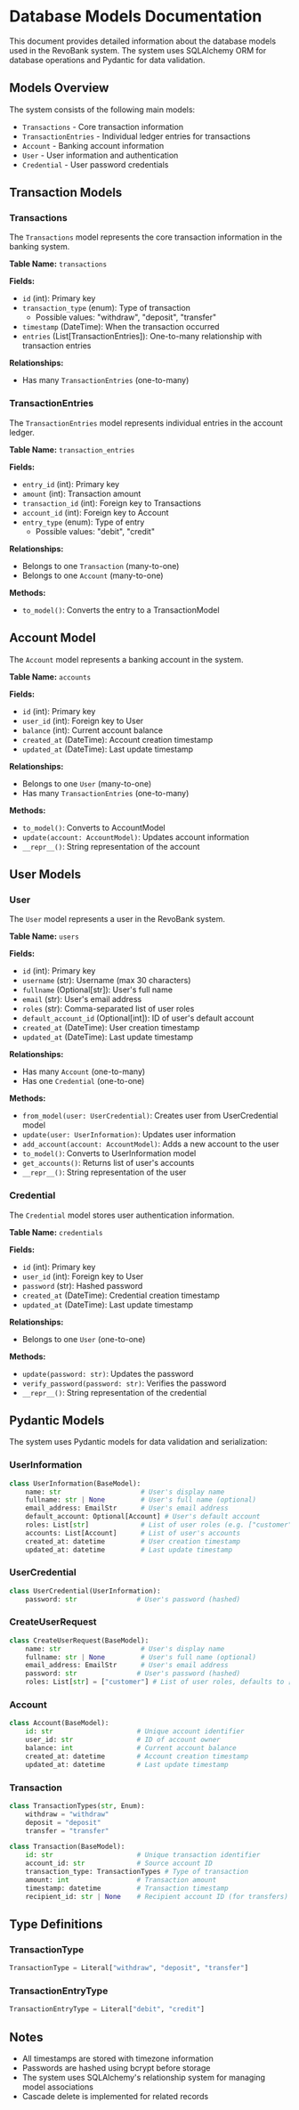 # Database Models Documentation

This document provides detailed information about the database models used in the RevoBank system. The system uses SQLAlchemy ORM for database operations and Pydantic for data validation.

## Models Overview

The system consists of the following main models:
- `Transactions` - Core transaction information
- `TransactionEntries` - Individual ledger entries for transactions
- `Account` - Banking account information
- `User` - User information and authentication
- `Credential` - User password credentials

## Transaction Models

### Transactions
The `Transactions` model represents the core transaction information in the banking system.

**Table Name:** `transactions`

**Fields:**
- `id` (int): Primary key
- `transaction_type` (enum): Type of transaction
  - Possible values: "withdraw", "deposit", "transfer"
- `timestamp` (DateTime): When the transaction occurred
- `entries` (List[TransactionEntries]): One-to-many relationship with transaction entries

**Relationships:**
- Has many `TransactionEntries` (one-to-many)

### TransactionEntries
The `TransactionEntries` model represents individual entries in the account ledger.

**Table Name:** `transaction_entries`

**Fields:**
- `entry_id` (int): Primary key
- `amount` (int): Transaction amount
- `transaction_id` (int): Foreign key to Transactions
- `account_id` (int): Foreign key to Account
- `entry_type` (enum): Type of entry
  - Possible values: "debit", "credit"

**Relationships:**
- Belongs to one `Transaction` (many-to-one)
- Belongs to one `Account` (many-to-one)

**Methods:**
- `to_model()`: Converts the entry to a TransactionModel

## Account Model

The `Account` model represents a banking account in the system.

**Table Name:** `accounts`

**Fields:**
- `id` (int): Primary key
- `user_id` (int): Foreign key to User
- `balance` (int): Current account balance
- `created_at` (DateTime): Account creation timestamp
- `updated_at` (DateTime): Last update timestamp

**Relationships:**
- Belongs to one `User` (many-to-one)
- Has many `TransactionEntries` (one-to-many)

**Methods:**
- `to_model()`: Converts to AccountModel
- `update(account: AccountModel)`: Updates account information
- `__repr__()`: String representation of the account

## User Models

### User
The `User` model represents a user in the RevoBank system.

**Table Name:** `users`

**Fields:**
- `id` (int): Primary key
- `username` (str): Username (max 30 characters)
- `fullname` (Optional[str]): User's full name
- `email` (str): User's email address
- `roles` (str): Comma-separated list of user roles
- `default_account_id` (Optional[int]): ID of user's default account
- `created_at` (DateTime): User creation timestamp
- `updated_at` (DateTime): Last update timestamp

**Relationships:**
- Has many `Account` (one-to-many)
- Has one `Credential` (one-to-one)

**Methods:**
- `from_model(user: UserCredential)`: Creates user from UserCredential model
- `update(user: UserInformation)`: Updates user information
- `add_account(account: AccountModel)`: Adds a new account to the user
- `to_model()`: Converts to UserInformation model
- `get_accounts()`: Returns list of user's accounts
- `__repr__()`: String representation of the user

### Credential
The `Credential` model stores user authentication information.

**Table Name:** `credentials`

**Fields:**
- `id` (int): Primary key
- `user_id` (int): Foreign key to User
- `password` (str): Hashed password
- `created_at` (DateTime): Credential creation timestamp
- `updated_at` (DateTime): Last update timestamp

**Relationships:**
- Belongs to one `User` (one-to-one)

**Methods:**
- `update(password: str)`: Updates the password
- `verify_password(password: str)`: Verifies the password
- `__repr__()`: String representation of the credential

## Pydantic Models

The system uses Pydantic models for data validation and serialization:

### UserInformation
```python
class UserInformation(BaseModel):
    name: str                    # User's display name
    fullname: str | None         # User's full name (optional)
    email_address: EmailStr      # User's email address
    default_account: Optional[Account] # User's default account
    roles: List[str]             # List of user roles (e.g. ["customer"])
    accounts: List[Account]      # List of user's accounts
    created_at: datetime         # User creation timestamp
    updated_at: datetime         # Last update timestamp
```

### UserCredential
```python
class UserCredential(UserInformation):
    password: str               # User's password (hashed)
```

### CreateUserRequest
```python
class CreateUserRequest(BaseModel):
    name: str                    # User's display name
    fullname: str | None         # User's full name (optional)
    email_address: EmailStr      # User's email address
    password: str               # User's password (hashed)
    roles: List[str] = ["customer"] # List of user roles, defaults to ["customer"]
```

### Account
```python
class Account(BaseModel):
    id: str                     # Unique account identifier
    user_id: str                # ID of account owner
    balance: int                # Current account balance
    created_at: datetime        # Account creation timestamp
    updated_at: datetime        # Last update timestamp
```

### Transaction
```python
class TransactionTypes(str, Enum):
    withdraw = "withdraw"
    deposit = "deposit"
    transfer = "transfer"

class Transaction(BaseModel):
    id: str                     # Unique transaction identifier
    account_id: str             # Source account ID
    transaction_type: TransactionTypes # Type of transaction
    amount: int                 # Transaction amount
    timestamp: datetime         # Transaction timestamp
    recipient_id: str | None    # Recipient account ID (for transfers)
```

## Type Definitions

### TransactionType
```python
TransactionType = Literal["withdraw", "deposit", "transfer"]
```

### TransactionEntryType
```python
TransactionEntryType = Literal["debit", "credit"]
```

## Notes
- All timestamps are stored with timezone information
- Passwords are hashed using bcrypt before storage
- The system uses SQLAlchemy's relationship system for managing model associations
- Cascade delete is implemented for related records 